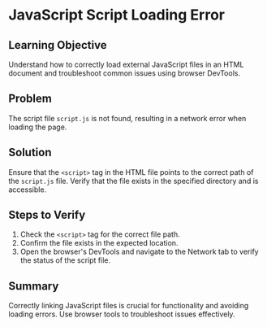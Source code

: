 # JavaScript Script Loading Error

## Learning Objective

Understand how to correctly load external JavaScript files in an HTML document and troubleshoot common issues using browser DevTools.

## Problem

The script file `script.js` is not found, resulting in a network error when loading the page.

## Solution

Ensure that the `<script>` tag in the HTML file points to the correct path of the `script.js` file. Verify that the file exists in the specified directory and is accessible.

## Steps to Verify

1. Check the `<script>` tag for the correct file path.
2. Confirm the file exists in the expected location.
3. Open the browser's DevTools and navigate to the Network tab to verify the status of the script file.

## Summary

Correctly linking JavaScript files is crucial for functionality and avoiding loading errors. Use browser tools to troubleshoot issues effectively.
